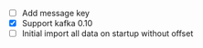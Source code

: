 * [ ] Add message key 
* [x] Support kafka 0.10
* [ ] Initial import all data on startup without offset
